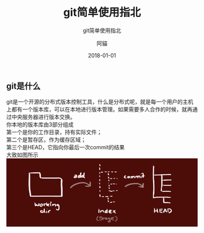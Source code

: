 ﻿---
layout:     post
title:      git简单使用指北
subtitle:   git简单使用指北
date:       2018-01-01
author:     阿貓
header-img: img/post-bg-desk.jpg
catalog:    true
tags:
    - git

---




## git是什么
git是一个开源的分布式版本控制工具，什么是分布式呢，就是每一个用户的主机上都有一个版本库，可以在本地进行版本管理。如果需要多人合作的时候，就再通过中央服务器进行版本交换。  
你本地的版本库由3部分组成  
第一个是你的工作目录，持有实际文件；  
第二个是暂存区，作为缓存区域；  
第三个是HEAD，它指向你最后一次commit的结果  
大致如图所示  
![](img/git-trees.png)






